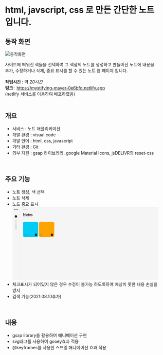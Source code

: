# html, javscript, css 로 만든 간단한 노트 입니다.  

## 동작 화면
![동작화면](./동작화면.gif)  

사이드에 띄워진 색들을 선택하여 그 색상의 노트를 생성하고 만들어진 노트에 내용을 추가, 수정하거나 삭제, 중요 표시를 할 수 있는 노트 웹 페이지 입니다.  
<br/>
**작업시간** : 약 _20시간_  
**링크** : https://mystifying-mayer-0e6bfd.netlify.app  
(netlify 서비스를 이용하여 배포하였음)
<br/><br/>
## 개요
- 서비스 : 노트 애플리케이션
- 개발 환경 : visual code
- 개발 언어 : html, css, javascript
- 기타 환경 : Git
- 외부 자원 : gsap 라이브러리, google Material Icons, jsDELIVR의 reset-css

<br/>

## 주요 기능
- 노트 생성, 색 선택
- 노트 삭제
- 노드 중요 표시  
![수정화면](./수정화면.gif)  
- 체크표시가 되어있지 않은 경우 수정이 불가능 하도록하여 예상치 못한 내용 손실을 방지
- 검색 기능(2021.08.10추가)

<br/>

## 내용
- gsap library를 활용하여 애니메이션 구현
- svg태그를 사용하여 gooey효과 적용
- @keyframes를 사용한 스프링 애니메이션 효과 적용

<br/><br/>
